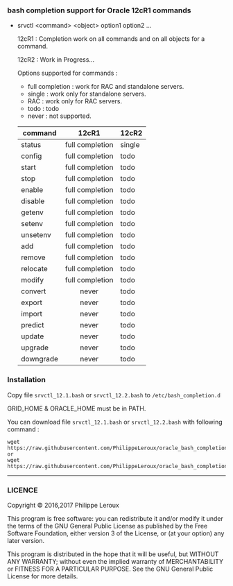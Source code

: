 ### bash completion support for Oracle 12cR1 commands

* srvctl \<command\> \<object\> option1 option2 ...

	12cR1 : Completion work on all commands and on all objects for a command.

	12cR2 : Work in Progress...

	Options supported for commands :

	* full completion	: work for RAC and standalone servers.
	* single			: work only for standalone servers.
	* RAC				: work only for RAC servers.
	* todo				: todo
	* never				: not supported.

	command			|	12cR1				| 12cR2
	----------------|:---------------------:|-----------
	status			|	full completion		| single
	config			|	full completion		| todo
	start			|	full completion		| todo
	stop			|	full completion		| todo
	enable			|	full completion		| todo
	disable			|	full completion		| todo
	getenv          |   full completion     | todo
	setenv          |   full completion     | todo
	unsetenv        |   full completion     | todo
	add			    |   full completion     | todo
	remove          |   full completion     | todo
	relocate        |   full completion     | todo
	modify          |   full completion     | todo
	convert			|	never				| todo
	export			|	never				| todo
	import			|	never				| todo
	predict			|	never				| todo
	update			|	never				| todo
	upgrade			|	never				| todo
	downgrade		|	never				| todo

### Installation
Copy file `srvctl_12.1.bash` or `srvctl_12.2.bash` to `/etc/bash_completion.d`

GRID_HOME & ORACLE_HOME must be in PATH.

You can download file `srvctl_12.1.bash` or `srvctl_12.2.bash` with following command :
```
wget https://raw.githubusercontent.com/PhilippeLeroux/oracle_bash_completion/master/srvctl_12.1.bash
or
wget https://raw.githubusercontent.com/PhilippeLeroux/oracle_bash_completion/master/srvctl_12.2.bash
```

--------------------------------------------------------------------------------

### LICENCE

Copyright © 2016,2017 Philippe Leroux

This program is free software: you can redistribute it and/or modify
it under the terms of the GNU General Public License as published by
the Free Software Foundation, either version 3 of the License, or
(at your option) any later version.

This program is distributed in the hope that it will be useful,
but WITHOUT ANY WARRANTY; without even the implied warranty of
MERCHANTABILITY or FITNESS FOR A PARTICULAR PURPOSE.  See the
GNU General Public License for more details.

